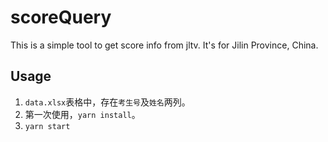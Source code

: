 # scoreQuery
This is a simple tool to get score info from jltv. It's for Jilin Province, China.

## Usage

1. `data.xlsx`表格中，存在`考生号`及`姓名`两列。
2. 第一次使用，`yarn install`。
3. `yarn start`